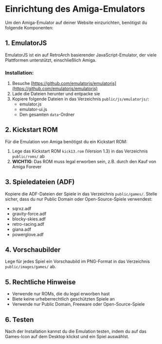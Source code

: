 # Einrichtung des Amiga-Emulators

Um den Amiga-Emulator auf deiner Website einzurichten, benötigst du folgende Komponenten:

## 1. EmulatorJS

EmulatorJS ist ein auf RetroArch basierender JavaScript-Emulator, der viele Plattformen unterstützt, einschließlich Amiga.

### Installation:

1. Besuche [https://github.com/emulatorjs/emulatorjs](https://github.com/emulatorjs/emulatorjs)
2. Lade die Dateien herunter und entpacke sie
3. Kopiere folgende Dateien in das Verzeichnis `public/js/emulatorjs/`:
   - emulator.js
   - emulator-ui.js
   - Den gesamten `data`-Ordner

## 2. Kickstart ROM

Für die Emulation von Amiga benötigst du ein Kickstart ROM:

1. Lege das Kickstart ROM `kick13.rom` (Version 1.3) in das Verzeichnis `public/roms/` ab
2. **WICHTIG**: Das ROM muss legal erworben sein, z.B. durch den Kauf von Amiga Forever

## 3. Spieledateien (ADF)

Kopiere die ADF-Dateien der Spiele in das Verzeichnis `public/games/`. Stelle sicher, dass du nur Public Domain oder Open-Source-Spiele verwendest:

- sqrxz.adf
- gravity-force.adf
- blocky-skies.adf
- retro-racing.adf
- giana.adf
- powerglove.adf

## 4. Vorschaubilder

Lege für jedes Spiel ein Vorschaubild im PNG-Format in das Verzeichnis `public/images/games/` ab.

## 5. Rechtliche Hinweise

- Verwende nur ROMs, die du legal erworben hast
- Biete keine urheberrechtlich geschützten Spiele an
- Verwende nur Public Domain, Freeware oder Open-Source-Spiele

## 6. Testen

Nach der Installation kannst du die Emulation testen, indem du auf das Games-Icon auf dem Desktop klickst und ein Spiel auswählst.
